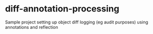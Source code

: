# diff-annotation-processing
Sample project setting up object diff logging (eg audit purposes) using annotations and reflection
